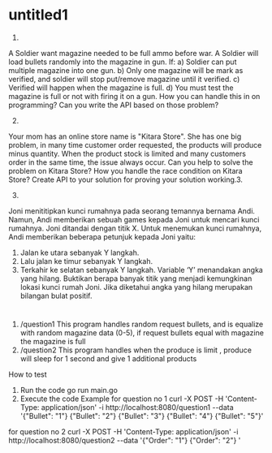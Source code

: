 # untitled1
1.
A Soldier want magazine needed to be full ammo before war.
A Soldier will load bullets randomly into the magazine in gun.
If:
a) Soldier can put multiple magazine into one gun.
b) Only one magazine will be mark as verified, and soldier will stop put/remove magazine until it
verified.
c) Verified will happen when the magazine is full.
d) You must test the magazine is full or not with firing it on a gun.
How you can handle this in on programming?
Can you write the API based on those problem?

2.
Your mom has an online store name is "Kitara Store".
She has one big problem, in many time customer order requested, the products will produce minus
quantity.
When the product stock is limited and many customers order in the same time, the issue always occur.
Can you help to solve the problem on Kitara Store?
How you handle the race condition on Kitara Store?
Create API to your solution for proving your solution working.3.

3.
Joni menititipkan kunci rumahnya pada seorang temannya bernama Andi.
Namun, Andi memberikan sebuah games kepada Joni untuk mencari kunci rumahnya.
Joni ditandai dengan titik X.
Untuk menemukan kunci rumahnya, Andi memberikan beberapa petunjuk kepada Joni yaitu:
1. Jalan ke utara sebanyak Y langkah.
2. Lalu jalan ke timur sebanyak Y langkah.
3. Terkahir ke selatan sebanyak Y langkah.
Variable ‘Y’ menandakan angka yang hilang.
Buktikan berapa banyak titik yang menjadi kemungkinan lokasi kunci rumah Joni.
Jika diketahui angka yang hilang merupakan bilangan bulat positif.

#
1. /question1 This program handles random request bullets, and is equalize with random magazine data (0-5),
if request bullets equal with magazine the magazine is full
2. /question2 This program handles when the produce is limit , produce will sleep for 1 second and give 1 additional products 

How to test
1. Run the code go run main.go
2. Execute the code
Example 
for question no 1
curl -X POST -H 'Content-Type: application/json' -i http://localhost:8080/question1 --data '{"Bullet": "1"}
{"Bullet": "2"}
{"Bullet": "3"}
{"Bullet": "4"}
{"Bullet": "5"}'

for question no 2
curl -X POST -H 'Content-Type: application/json' -i http://localhost:8080/question2 --data '{"Order": "1"}
{"Order": "2"}
'

